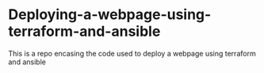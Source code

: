 # Deploying-a-webpage-using-terraform-and-ansible
This is a repo encasing the code used to deploy a webpage using terraform and ansible
